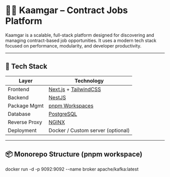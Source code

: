 # 🧑‍🔧 Kaamgar – Contract Jobs Platform

Kaamgar is a scalable, full-stack platform designed for discovering and managing contract-based job opportunities. It uses a modern tech stack focused on performance, modularity, and developer productivity.

---

## 🚀 Tech Stack

| Layer        | Technology               |
|--------------|--------------------------|
| Frontend     | [Next.js](https://nextjs.org/) + [TailwindCSS](https://tailwindcss.com/) |
| Backend      | [NestJS](https://nestjs.com/) |
| Package Mgmt | [pnpm Workspaces](https://pnpm.io/workspaces) |
| Database     | [PostgreSQL](https://www.postgresql.org/) |
| Reverse Proxy| [NGINX](https://nginx.org/) |
| Deployment   | Docker / Custom server (optional) |

---

## 📦 Monorepo Structure (pnpm workspace)

docker run -d -p 9092:9092 --name broker apache/kafka:latest